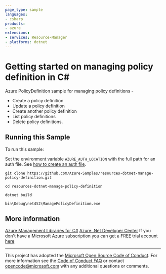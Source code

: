 ```yaml
---
page_type: sample
languages:
- csharp
products:
- azure
extensions:
- services: Resource-Manager
- platforms: dotnet
---
```


# Getting started on managing policy definition in C# #

 Azure PolicyDefinition sample for managing policy definitions -
 - Create a policy definition
 - Update a policy definition
 - Create another policy definition
 - List policy definitions
 - Delete policy definitions.


## Running this Sample ##

To run this sample:

Set the environment variable `AZURE_AUTH_LOCATION` with the full path for an auth file. See [how to create an auth file](https://github.com/Azure/azure-libraries-for-net/blob/master/AUTH.md).

    git clone https://github.com/Azure-Samples/resources-dotnet-manage-policy-definition.git

    cd resources-dotnet-manage-policy-definition

    dotnet build

    bin\Debug\net452\ManagePolicyDefinition.exe

## More information ##

[Azure Management Libraries for C#](https://github.com/Azure/azure-sdk-for-net/tree/Fluent)
[Azure .Net Developer Center](https://azure.microsoft.com/en-us/develop/net/)
If you don't have a Microsoft Azure subscription you can get a FREE trial account [here](http://go.microsoft.com/fwlink/?LinkId=330212)

---

This project has adopted the [Microsoft Open Source Code of Conduct](https://opensource.microsoft.com/codeofconduct/). For more information see the [Code of Conduct FAQ](https://opensource.microsoft.com/codeofconduct/faq/) or contact [opencode@microsoft.com](mailto:opencode@microsoft.com) with any additional questions or comments.